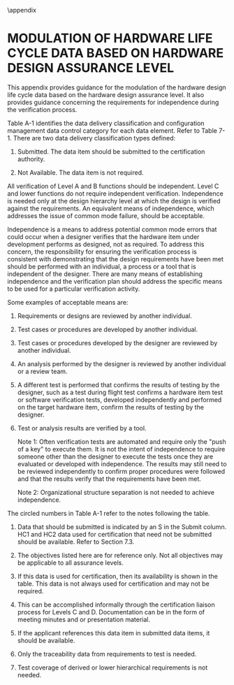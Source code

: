 \appendix

# MODULATION OF HARDWARE LIFE CYCLE DATA BASED ON HARDWARE DESIGN ASSURANCE LEVEL

This appendix provides guidance for the modulation of the hardware design life cycle data based on the hardware design assurance level. It also provides guidance concerning the requirements for independence during the verification process.

Table A-1 identifies the data delivery classification and configuration management data control category for each data element. Refer to Table 7-1. There are two data delivery classification types defined:

1. Submitted. The data item should be submitted to the certification authority.

2. Not Available. The data item is not required.

All verification of Level A and B functions should be independent. Level C and lower functions do not require independent verification. Independence is needed only at the design hierarchy level at which the design is verified against the requirements. An equivalent means of independence, which addresses the issue of common mode failure, should be acceptable.

Independence is a means to address potential common mode errors that could occur when a designer verifies that the hardware item under development performs as designed, not as required. To address this concern, the responsibility for ensuring the verification process is consistent with demonstrating that the design requirements have been met should be performed with an individual, a process or a tool that is independent of the designer. There are many means of establishing independence and the verification plan should address the specific means to be used for a particular verification activity.

Some examples of acceptable means are:

1. Requirements or designs are reviewed by another individual.

2. Test cases or procedures are developed by another individual.

3. Test cases or procedures developed by the designer are reviewed by another individual.

4. An analysis performed by the designer is reviewed by another individual or a review team.

5. A different test is performed that confirms the results of testing by the designer, such as a test during flight test confirms a hardware item test or software verification tests, developed independently and performed on the target hardware item, confirm the results of testing by the designer.

6. Test or analysis results are verified by a tool.

   Note 1: Often verification tests are automated and require only the "push of a key" to execute them. It is not the intent of independence to require someone other than the designer to execute the tests once they are evaluated or developed with independence. The results may still need to be reviewed independently to confirm proper procedures were followed and that the results verify that the requirements have been met.

   Note 2: Organizational structure separation is not needed to achieve independence.

The circled numbers in Table A-1 refer to the notes following the table.

1. Data that should be submitted is indicated by an S in the Submit column. HC1 and HC2 data used for certification that need not be submitted should be available. Refer to Section 7.3.

2. The objectives listed here are for reference only. Not all objectives may be applicable to all assurance levels.

3. If this data is used for certification, then its availability is shown in the table. This data is not always used for certification and may not be required.

4. This can be accomplished informally through the certification liaison process for Levels C and D. Documentation can be in the form of meeting minutes and or presentation material.

5. If the applicant references this data item in submitted data items, it should be available.

6. Only the traceability data from requirements to test is needed.

7. Test coverage of derived or lower hierarchical requirements is not needed.
